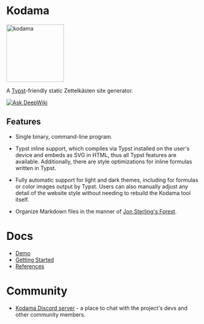 
# Kodama

<img src="https://kodama-community.github.io/docs/assets/kodama.svg" title="kodama" width=150 /> 

A [Typst](https://github.com/typst/typst)-friendly static Zettelkästen site generator.

[![Ask DeepWiki](https://deepwiki.com/badge.svg)](https://deepwiki.com/kokic/kodama)

## Features

- Single binary, command-line program.

- Typst inline support, which compiles via Typst installed on the user's device and embeds as SVG in HTML, thus all Typst features are available. Additionally, there are style optimizations for inline formulas written in Typst.

- Fully automatic support for light and dark themes, including for formulas or color images output by Typst. Users can also manually adjust any detail of the website style without needing to rebuild the Kodama tool itself.

- Organize Markdown files in the manner of [Jon Sterling's Forest](https://www.jonmsterling.com/foreign/www.forester-notes.org/tfmt-000V/index.xml).

# Docs

- [Demo](https://kokic.github.io)
- [Getting Started](https://kodama-community.github.io/docs/tutorials/getting-started.html)
- [References](https://kodama-community.github.io/docs/references/)

# Community

- [Kodama Discord server](https://discord.gg/mbeF8J6rXX) - a place to chat with the project's devs and other community members.
